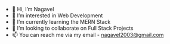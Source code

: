 - 👋 Hi, I’m Nagavel
- 👀 I’m interested in Web Development
- 🌱 I’m currently learning the MERN Stack
- 💞️ I’m looking to collaborate on Full Stack Projects
- 📫 You can reach me via my email - nagavel2003@gmail.com

<!---
Nagavel0705/Nagavel0705 is a ✨ special ✨ repository because its `README.md` (this file) appears on your GitHub profile.
You can click the Preview link to take a look at your changes.
--->
